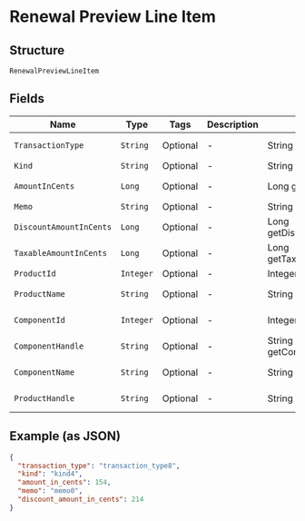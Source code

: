 
# Renewal Preview Line Item

## Structure

`RenewalPreviewLineItem`

## Fields

| Name | Type | Tags | Description | Getter | Setter |
|  --- | --- | --- | --- | --- | --- |
| `TransactionType` | `String` | Optional | - | String getTransactionType() | setTransactionType(String transactionType) |
| `Kind` | `String` | Optional | - | String getKind() | setKind(String kind) |
| `AmountInCents` | `Long` | Optional | - | Long getAmountInCents() | setAmountInCents(Long amountInCents) |
| `Memo` | `String` | Optional | - | String getMemo() | setMemo(String memo) |
| `DiscountAmountInCents` | `Long` | Optional | - | Long getDiscountAmountInCents() | setDiscountAmountInCents(Long discountAmountInCents) |
| `TaxableAmountInCents` | `Long` | Optional | - | Long getTaxableAmountInCents() | setTaxableAmountInCents(Long taxableAmountInCents) |
| `ProductId` | `Integer` | Optional | - | Integer getProductId() | setProductId(Integer productId) |
| `ProductName` | `String` | Optional | - | String getProductName() | setProductName(String productName) |
| `ComponentId` | `Integer` | Optional | - | Integer getComponentId() | setComponentId(Integer componentId) |
| `ComponentHandle` | `String` | Optional | - | String getComponentHandle() | setComponentHandle(String componentHandle) |
| `ComponentName` | `String` | Optional | - | String getComponentName() | setComponentName(String componentName) |
| `ProductHandle` | `String` | Optional | - | String getProductHandle() | setProductHandle(String productHandle) |

## Example (as JSON)

```json
{
  "transaction_type": "transaction_type8",
  "kind": "kind4",
  "amount_in_cents": 154,
  "memo": "memo0",
  "discount_amount_in_cents": 214
}
```

